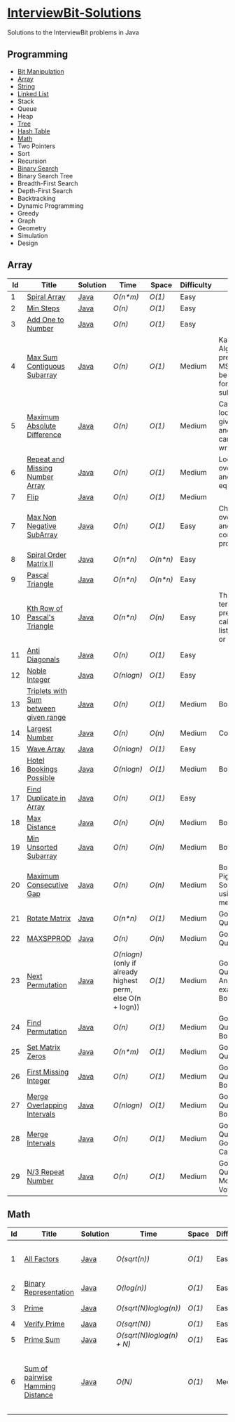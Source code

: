 # [InterviewBit-Solutions](https://www.interviewbit.com/courses/)

Solutions to the InterviewBit problems in Java

## Programming
* [Bit Manipulation](https://github.com/architsingla13/InterviewBit-Solutions#bitmanipulation)
* [Array](https://github.com/architsingla13/InterviewBit-Solutions#array)
* [String](https://github.com/architsingla13/InterviewBit-Solutions#string)
* [Linked List](https://github.com/architsingla13/InterviewBit-Solutions#linkedlist)
* Stack
* Queue
* Heap
* [Tree](https://github.com/architsingla13/InterviewBit-Solutions#tree)
* [Hash Table](https://github.com/architsingla13/InterviewBit-Solutions#hashtable)
* [Math](https://github.com/architsingla13/InterviewBit-Solutions#math)
* Two Pointers
* Sort
* Recursion
* [Binary Search](https://github.com/architsingla13/InterviewBit-Solutions#binarysearch)
* Binary Search Tree
* Breadth-First Search
* Depth-First Search
* Backtracking
* Dynamic Programming
* Greedy
* Graph
* Geometry
* Simulation
* Design


## Array


|  Id  | Title           |  Solution       |  Time           | Space           | Difficulty    | Note|
|-----|---------------- | --------------- | --------------- | --------------- | ------------- |--------------|
|1| [Spiral Array](https://www.interviewbit.com/problems/spiral-order-matrix-i/)      | [Java](./Programming/Array/SpiralArray.java)  | _O(n*m)_         | _O(1)_          | Easy         |  |
|2| [Min Steps](https://www.interviewbit.com/problems/min-steps-in-infinite-grid/)      | [Java](./Programming/Array/MinSteps.java)  | _O(n)_         | _O(1)_          | Easy         |  |
|3| [Add One to Number](https://www.interviewbit.com/problems/add-one-to-number/)      | [Java](./Programming/Array/AddOne.java)  | _O(n)_         | _O(1)_          | Easy         |  |
|4| [Max Sum Contiguous Subarray](https://www.interviewbit.com/problems/max-sum-contiguous-subarray/)      | [Java](./Programming/Array/MaxSumContiguous.java)  | _O(n)_         | _O(1)_          | Medium         | Kadane's Algo :- previous MSS should be positive for optimal subarray|
|5| [Maximum Absolute Difference](https://www.interviewbit.com/problems/maximum-absolute-difference/)      | [Java](./Programming/Array/MaxAbsDiff.java)  | _O(n)_         | _O(1)_          | Medium         | Carefully look the given exp and how it can be written down|
|6| [Repeat and Missing Number Array](https://www.interviewbit.com/problems/repeat-and-missing-number-array/)      | [Java](./Programming/Array/RepeatMissing.java)  | _O(n)_         | _O(1)_          | Medium         | Look for overflows and equations|
|7| [Flip](https://www.interviewbit.com/problems/flip/)      | [Java](./Programming/Array/Flip.java)  | _O(n)_         | _O(1)_          | Medium         | |
|7| [Max Non Negative SubArray](https://www.interviewbit.com/problems/max-non-negative-subarray/)      | [Java](./Programming/Array/MaxNonNegativeSub.java)  | _O(n)_         | _O(1)_          | Easy         | Check for overflows and tie constraints properly|
|8| [Spiral Order Matrix II](https://www.interviewbit.com/problems/spiral-order-matrix-ii/)      | [Java](./Programming/Array/Spiral2.java)  | _O(n*n)_         | _O(n*n)_          | Easy         | |
|9| [Pascal Triangle](https://www.interviewbit.com/problems/pascal-triangle/)      | [Java](./Programming/Array/Pascal.java)  | _O(n*n)_         | _O(n*n)_          | Easy         | |
|10| [Kth Row of Pascal's Triangle](https://www.interviewbit.com/problems/kth-row-of-pascals-triangle/)      | [Java](./Programming/Array/KthPascal.java)  | _O(n*n)_         | _O(n)_          | Easy         | Think in terms of if previous calculated list is needed or not |
|11| [Anti Diagonals](https://www.interviewbit.com/problems/anti-diagonals/)      | [Java](./Programming/Array/AntiDiagonals.java)  | _O(n)_         | _O(1)_          | Easy         |  |
|12| [Noble Integer](https://www.interviewbit.com/problems/noble-integer/)      | [Java](./Programming/Array/NobleInteger.java)  | _O(nlogn)_         | _O(1)_          | Easy         |  |
|13| [Triplets with Sum between given range](https://www.interviewbit.com/problems/triplets-with-sum-between-given-range/)      | [Java](./Programming/Array/TripletsSum.java)  | _O(n)_         | _O(1)_          | Medium         | Bookmarked |
|14| [Largest Number](https://www.interviewbit.com/problems/largest-number/)      | [Java](./Programming/Array/LargestNumber.java)  | _O(n)_         | _O(n)_          | Medium         | Comparator |
|15| [Wave Array](https://www.interviewbit.com/problems/wave-array/)      | [Java](./Programming/Array/WaveArray.java)  | _O(nlogn)_         | _O(1)_          | Easy         |  |
|16| [Hotel Bookings Possible](https://www.interviewbit.com/problems/hotel-bookings-possible/)      | [Java](./Programming/Array/HotelBookings.java)  | _O(nlogn)_         | _O(1)_          | Medium         |  Bookmarked|
|17| [Find Duplicate in Array](https://www.interviewbit.com/problems/find-duplicate-in-array/)      | [Java](./Programming/Array/FindDuplicate.java)  | _O(n)_         | _O(1)_          | Easy         |  |
|18| [Max Distance](https://www.interviewbit.com/problems/max-distance/)      | [Java](./Programming/Array/MaxDistance.java)  | _O(n)_         | _O(n)_          | Medium         |  Bookmarked|
|19| [Min Unsorted Subarray](https://www.interviewbit.com/problems/maximum-unsorted-subarray/)      | [Java](./Programming/Array/MinUnsortedArray.java)  | _O(n)_         | _O(n)_          | Medium         |  Bookmarked|
|20| [Maximum Consecutive Gap](https://www.interviewbit.com/problems/maximum-consecutive-gap/)      | [Java](./Programming/Array/MaxConsGap.java)  | _O(n)_         | _O(n)_          | Medium         |  Bookmarked, PigeonHole Sorting using bucket method|
|21| [Rotate Matrix](https://www.interviewbit.com/problems/rotate-matrix/)      | [Java](./Programming/Array/RotateMatrix.java)  | _O(n*n)_         | _O(1)_          | Medium         |  Good Question|
|22| [MAXSPPROD](https://www.interviewbit.com/problems/maxspprod/)      | [Java](./Programming/Array/SpecialProduct.java)  | _O(n)_         | _O(n)_          | Medium         |  Good Question|
|23| [Next Permutation](https://www.interviewbit.com/problems/next-permutation/)      | [Java](./Programming/Array/NextPerm.java)  | _O(nlogn)_(only if already highest perm, else O(n + logn))         | _O(1)_          | Medium         |  Good Question, Analyse diff examples, Bookmarked|
|24| [Find Permutation](https://www.interviewbit.com/problems/find-permutation/)      | [Java](./Programming/Array/FindPerm.java)  | _O(n)_         | _O(1)_          | Medium         |  Good Question, Bookmarked|
|25| [Set Matrix Zeros](https://www.interviewbit.com/problems/set-matrix-zeros/)      | [Java](./Programming/Array/SetMatrix0.java)  | _O(n*m)_         | _O(1)_          | Medium         |  Good Question|
|26| [First Missing Integer](https://www.interviewbit.com/problems/first-missing-integer/)      | [Java](./Programming/Array/FirstMissingInteger.java)  | _O(n)_         | _O(1)_          | Medium         |  Good Question, Bookmarked|
|27| [Merge Overlapping Intervals](https://www.interviewbit.com/problems/merge-overlapping-intervals/)      | [Java](./Programming/Array/MergeOverlappingIntervals.java)  | _O(nlogn)_         | _O(1)_          | Medium         |  Good Question, Bookmarked|
|28| [Merge Intervals](https://www.interviewbit.com/problems/merge-intervals/)      | [Java](./Programming/Array/MergeIntervals.java)  | _O(n)_         | _O(1)_          | Medium         |  Good Question, Good Edge Cases|
|29| [N/3 Repeat Number](https://www.interviewbit.com/problems/n3-repeat-number/)      | [Java](./Programming/Array/Nby3Repeat.java)  | _O(n)_         | _O(1)_          | Medium         |  Good Question, Moore's Voting Algo|


## Math


|  Id  | Title           |  Solution       |  Time           | Space           | Difficulty    | Note|
|-----|---------------- | --------------- | --------------- | --------------- | ------------- |--------------|
|1| [All Factors](https://www.interviewbit.com/problems/all-factors/)      | [Java](./Programming/Math/AllFactors.java)  | _O(sqrt(n))_         | _O(1)_          | Easy         | Keep notice of edge cases - like i^2 = A |
|2| [Binary Representation](https://www.interviewbit.com/problems/binary-representation/)      | [Java](./Programming/Math/BinaryRep.java)  | _O(log(n))_         | _O(1)_          | Easy         |  |
|3| [Prime](https://www.interviewbit.com/problems/prime-numbers/)      | [Java](./Programming/Math/Prime.java)  | _O(sqrt(N)loglog(n))_         | _O(1)_          | Easy         | Sieve of Eratosthenes |
|4| [Verify Prime](https://www.interviewbit.com/problems/verify-prime/)      | [Java](./Programming/Math/VerifyPrime.java)  | _O(sqrt(N))_         | _O(1)_          | Easy         |  |
|5| [Prime Sum](https://www.interviewbit.com/problems/prime-sum/)      | [Java](./Programming/Math/PrimeSum.java)  | _O(sqrt(N)loglog(n) + N)_         | _O(1)_          | Easy         |  |
|6| [Sum of pairwise Hamming Distance](https://www.interviewbit.com/problems/sum-of-pairwise-hamming-distance/)      | [Java](./Programming/Math/PairWiseHamming.java)  | _O(N)_         | _O(1)_          | Medium         | Good idea on how to use mod for large test cases, and good solution |
